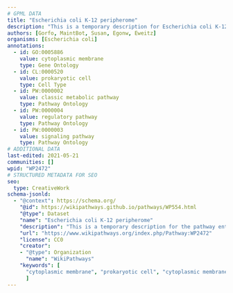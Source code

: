 ```yaml
---
# GPML DATA
title: "Escherichia coli K-12 peripherome"
description: "This is a temporary description for Escherichia coli K-12 peripherome"
authors: [Gorfo, MaintBot, Susan, Egonw, Eweitz]
organisms: [Escherichia coli]
annotations:
  - id: GO:0005886
    value: cytoplasmic membrane
    type: Gene Ontology
  - id: CL:0000520
    value: prokaryotic cell
    type: Cell Type
  - id: PW:0000002
    value: classic metabolic pathway
    type: Pathway Ontology
  - id: PW:0000004
    value: regulatory pathway
    type: Pathway Ontology
  - id: PW:0000003
    value: signaling pathway
    type: Pathway Ontology
# ADDITIONAL DATA
last-edited: 2021-05-21
communities: []
wpid: "WP2472"
# STRUCTURED METADATA FOR SEO
seo:
  type: CreativeWork
schema-jsonld:
  - "@context": https://schema.org/
    "@id": https://wikipathways.github.io/pathways/WP554.html
    "@type": Dataset
    "name": "Escherichia coli K-12 peripherome"
    "description": "This is a temporary description for the pathway entitled: Escherichia coli K-12 peripherome"
    "url": "https://www.wikipathways.org/index.php/Pathway:WP2472"
    "license": CC0
    "creator":
    - "@type": Organization
      "name": "WikiPathways"
    "keywords": [
      "cytoplasmic membrane", "prokaryotic cell", "cytoplasmic membrane", "classic metabolic pathway", "regulatory pathway", "signaling pathway",
      ]
---
```


